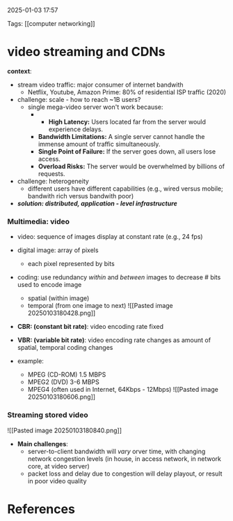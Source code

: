 2025-01-03 17:57


Tags: [[computer networking]]

# video streaming and CDNs
**context**: 
- stream video traffic: major consumer of internet bandwith
	- Netflix, Youtube, Amazon Prime: 80% of residential ISP traffic (2020)
- challenge: scale - how to reach ~1B users? 
	- single mega-video server won't work because:
		- - **High Latency:** Users located far from the server would experience delays.
		- **Bandwidth Limitations:** A single server cannot handle the immense amount of traffic simultaneously.
		- **Single Point of Failure:** If the server goes down, all users lose access.
		- **Overload Risks:** The server would be overwhelmed by billions of requests.
- challenge: heterogeneity
	- different users have different capabilities (e.g., wired versus mobile; bandwith rich versus bandwith poor)
- ***solution: distributed, application - level infrastructure***
### Multimedia: video 
- video: sequence of images display at constant rate (e.g., 24 fps)
- digital image: array of pixels 
	- each pixel represented by bits
- coding: use redundancy *within* and *between* images to decrease # bits used to encode image
	- spatial (within image)
	- temporal (from one image to next)
	![[Pasted image 20250103180428.png]]
	
- **CBR: (constant bit rate)**: video encoding rate fixed
- **VBR: (variable bit rate)**: video encoding rate changes as amount of spatial, temporal coding changes
- example:
	- MPEG (CD-ROM) 1.5 MBPS
	- MPEG2 (DVD) 3-6 MBPS
	- MPEG4 (often used in Internet, 64Kbps - 12Mbps)
![[Pasted image 20250103180606.png]]

### Streaming stored video
![[Pasted image 20250103180840.png]]
- **Main challenges**:
	- server-to-client bandwidth will *vary* orver time, with changing network congestion levels (in house, in access network, in network core, at video server)
	- packet loss and delay due to congestion will delay playout, or result in poor video quality

# References
